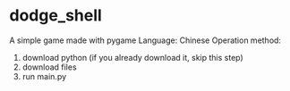 # dodge_shell
 A simple game made with pygame
Language:  Chinese
Operation method:
1. download python (if you already download it, skip this step)
2. download files
3. run main.py
